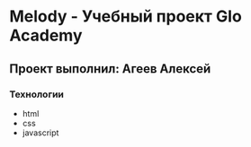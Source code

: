 # Melody - Учебный проект Glo Academy
## Проект выполнил: Агеев Алексей

### Технологии
- html
- css
- javascript
